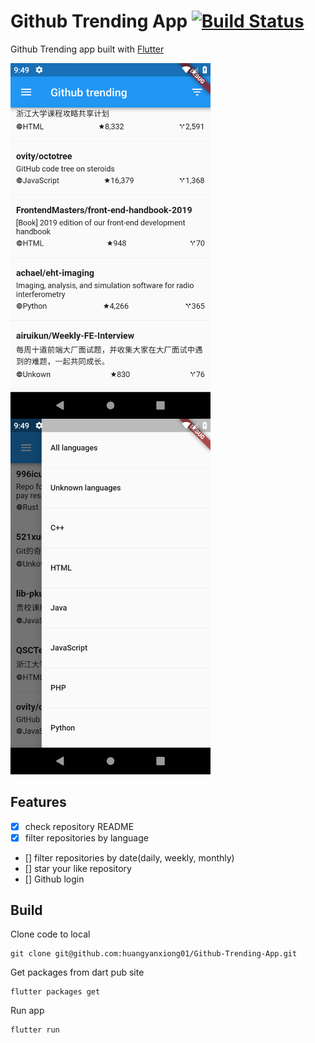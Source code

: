 # Github Trending App [![Build Status](https://travis-ci.org/huangyanxiong01/Github-Trending-App.svg?branch=master)](https://travis-ci.org/huangyanxiong01/Github-Trending-App)

Github Trending app built with [Flutter](https://github.com/flutter)


<img align="left" src="./images/Screenshot_1555422547.png" width="320">  
<img  src="./images/Screenshot_1555422560.png" width="320">


## Features
- [x] check repository README
- [x] filter repositories by language
- [] filter repositories by date(daily, weekly, monthly)
- [] star your like repository
- [] Github login



## Build

Clone code to local

```
git clone git@github.com:huangyanxiong01/Github-Trending-App.git
```

Get packages from dart pub site

```
flutter packages get
```

Run app

```
flutter run
```
